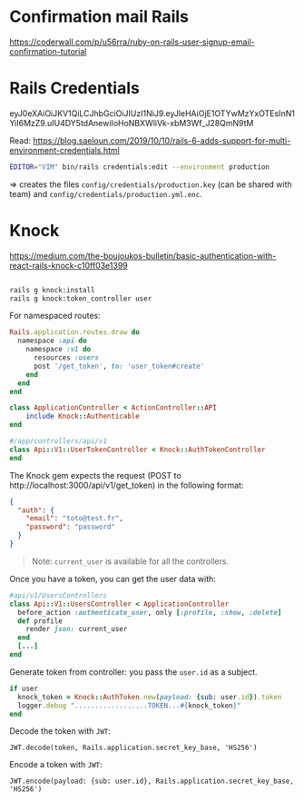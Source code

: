 # Confirmation mail Rails

<https://coderwall.com/p/u56rra/ruby-on-rails-user-signup-email-confirmation-tutorial>

# Rails Credentials

eyJ0eXAiOiJKV1QiLCJhbGciOiJIUzI1NiJ9.eyJleHAiOjE1OTYwMzYxOTEsInN1YiI6MzZ9.uIU4DY5tdAnewiIoHoNBXWliVk-xbM3Wf_J28QmN9tM

Read: <https://blog.saeloun.com/2019/10/10/rails-6-adds-support-for-multi-environment-credentials.html>

```bash
EDITOR="VIM" bin/rails credentials:edit --environment production
```

=> creates the files `config/credentials/production.key` (can be shared with team) and `config/credentials/production.yml.enc`.

# Knock

<https://medium.com/the-boujoukos-bulletin/basic-authentication-with-react-rails-knock-c10ff03e1399>

```bash

rails g knock:install
rails g knock:token_controller user

```

For namespaced routes:

```ruby
Rails.application.routes.draw do
  namespace :api do
    namespace :v1 do
      resources :users
      post '/get_token', to: 'user_token#create'
    end
  end
end
```

```ruby
class ApplicationController < ActionController::API
    include Knock::Authenticable
end
```

```ruby
#/app/controllers/api/v1
class Api::V1::UserTokenController < Knock::AuthTokenController
end
```

The Knock gem expects the request (POST to http://localhost:3000/api/v1/get_token) in the following format:

```json
{
  "auth": {
    "email": "toto@test.fr",
    "password": "password"
  }
}
```

> Note: `current_user` is available for all the controllers.

Once you have a token, you can get the user data with:

```ruby
#api/v1/UsersControllers
class Api::V1::UsersController < ApplicationController
  before_action :authenticate_user, only [:profile, :show, :delete]
  def profile
    render json: current_user
  end
  [...]
end
```

Generate token from controller: you pass the `user.id` as a subject.

```ruby
if user
  knock_token = Knock::AuthToken.new(payload: {sub: user.id}).token
  logger.debug "..................TOKEN...#{knock_token}"
end
```

Decode the token with `JWT`:

```
JWT.decode(token, Rails.application.secret_key_base, 'HS256')
```

Encode a token with `JWT`:

```
JWT.encode(payload: {sub: user.id}, Rails.application.secret_key_base, 'HS256')
```
